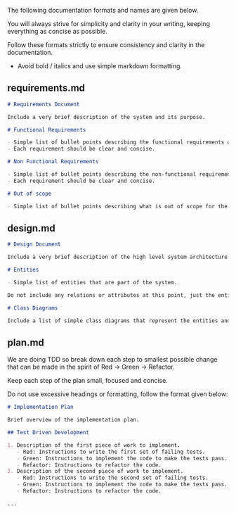 The following documentation formats and names are given below.

You will always strive for simplicity and clarity in your writing, keeping everything as concise as possible.

Follow these formats strictly to ensure consistency and clarity in the documentation.

- Avoid bold / italics and use simple markdown formatting.

## requirements.md

```markdown
# Requirements Document

Include a very brief description of the system and its purpose.

# Functional Requirements

- Simple list of bullet points describing the functional requirements of the system.
- Each requirement should be clear and concise.

# Non Functional Requirements

- Simple list of bullet points describing the non-functional requirements of the system.
- Each requirement should be clear and concise.

# Out of scope

- Simple list of bullet points describing what is out of scope for the system.
```

## design.md

```markdown
# Design Document

Include a very brief description of the high level system architecture and design.

# Entities

- Simple list of entities that are part of the system.

Do not include any relations or attributes at this point, just the entities themselves.

# Class Diagrams

Include a list of simple class diagrams that represent the entities and their relationships. Use Mermaid syntax for the diagrams. Only include class attributes and public methods.
```

## plan.md

We are doing TDD so break down each step to smallest possible change that can be made in the spirit of Red -> Green -> Refactor.

Keep each step of the plan small, focused and concise.

Do not use excessive headings or formatting, follow the format given below:

```markdown
# Implementation Plan

Brief overview of the implementation plan.

## Test Driven Development

1. Description of the first piece of work to implement.
   - Red: Instructions to write the first set of failing tests.
   - Green: Instructions to implement the code to make the tests pass.
   - Refactor: Instructions to refactor the code.
2. Description of the second piece of work to implement.
   - Red: Instructions to write the second set of failing tests.
   - Green: Instructions to implement the code to make the tests pass.
   - Refactor: Instructions to refactor the code.

...
```
